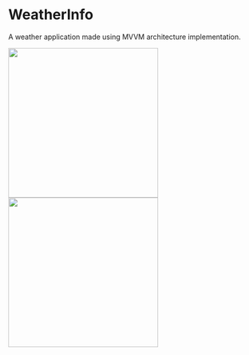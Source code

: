 # WeatherInfo
A weather application made using MVVM architecture implementation.




<img src="https://user-images.githubusercontent.com/39986507/77046082-5786c280-69e8-11ea-9ee5-ff63b1ca4d2f.png" width="300">  <img src="https://user-images.githubusercontent.com/39986507/77731551-20886080-7029-11ea-9894-ba111df2f053.png" width="300">
